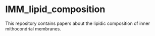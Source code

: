 # IMM_lipid_composition 
This repository contains papers about the lipidic composition of inner mithocondrial membranes.
